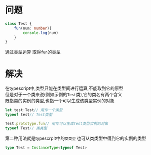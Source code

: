 # 问题
```ts
class Test {
    fun(num: number){
        console.log(num)
    }
}
```
通过类型运算 取得`fun`的类型
# 解决
在typescript中,类型只能在类型间进行运算,不能取到它的原型  
但是对于一个类来说(例如示例的`Test`类),它的类名有两个含义  
既指类的实例的类型,也指一个可以生成该类型实例的对象  
```ts
let test:Test// 用作一个类型
typeof test// Test类型

Test.prototype.fun// 用作可以生成Test类型实例的对象
typeof Test// 类类型
```
第二种用法就是typescrpit中的`类类型`
也可从类类型中得到它的实例的类型
```ts
type Test = InstanceType<typeof Test>
```
